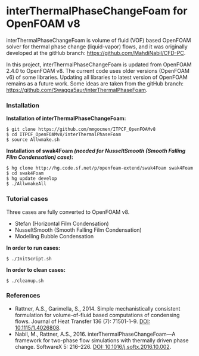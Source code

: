 # interThermalPhaseChangeFoam for OpenFOAM v8

interThermalPhaseChangeFoam is volume of fluid (VOF) based OpenFOAM solver for thermal phase change (liquid-vapor) flows, and it was originally developed at the gitHub branch: https://github.com/MahdiNabil/CFD-PC.

In this project, interThermalPhaseChangeFoam is updated from OpenFOAM 2.4.0 to OpenFOAM v8. The current code uses older versions (OpenFOAM v6) of some libraries. Updating all libraries to latest version of OpenFOAM remains as a future work. Some ideas are taken from the gitHub branch: https://github.com/Swagga5aur/interThermalPhaseFoam.

### Installation
**Installation of interThermalPhaseChangeFoam:**
```
$ git clone https://github.com/mmgocmen/ITPCF_OpenFOAMv8
$ cd ITPCF_OpenFOAMv8/interThermalPhaseFoam
$ source Allwmake.sh
```
**Installation of swak4Foam _(needed for NusseltSmooth (Smooth Falling Film Condensation) case)_:**
```
$ hg clone http://hg.code.sf.net/p/openfoam-extend/swak4Foam swak4Foam
$ cd swak4Foam
$ hg update develop
$ ./AllwmakeAll
```
### Tutorial cases
Three cases are fully converted to OpenFOAM v8.
* Stefan (Horizontal Film Condensation)
* NusseltSmooth (Smooth Falling Film Condensation)
* Modelling Bubble Condensation

**In order to run cases:**
```
$ ./InitScript.sh
```
**In order to clean cases:**
```
$ ./cleanup.sh
```

### References
* Rattner, A.S., Garimella, S., 2014. Simple mechanistically consistent formulation for volume-of-fluid based computations of condensing flows. Journal of Heat Transfer 136 (7): 71501-1–9. [DOI: 10.1115/1.4026808](http://heattransfer.asmedigitalcollection.asme.org/article.aspx?articleid=1829850).
* Nabil, M., Rattner, A.S., 2016. interThermalPhaseChangeFoam—A framework for two-phase flow simulations with thermally driven phase change. SoftwareX 5: 216–226. [DOI: 10.1016/j.softx.2016.10.002](http://www.sciencedirect.com/science/article/pii/S2352711016300309).
